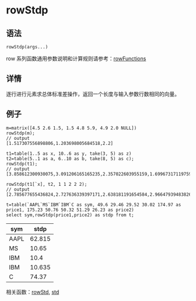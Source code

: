 # rowStdp

## 语法

`rowStdp(args...)`

row 系列函数通用参数说明和计算规则请参考：[rowFunctions](../themes/rowFunctions.html)

## 详情

逐行进行元素求总体标准差操作，返回一个长度与输入参数行数相同的向量。

## 例子

```
m=matrix([4.5 2.6 1.5, 1.5 4.8 5.9, 4.9 2.0 NULL])
rowStdp(m);
// output
[1.517307556898806,1.203698005684518,2.2]

t1=table(1..5 as x, 10..6 as y, take(3, 5) as z)
t2=table(5..1 as a, 6..10 as b, take(8, 5) as c);
rowStdp(t1);
// output
[3.858612300930075,3.091206165165235,2.357022603955159,1.699673171197595,1.247219128924648]

rowStdp(t1[`x], t2, 1 1 2 2 2);
// output
[2.785677655436824,2.727636339397171,2.638181191654584,2.966479394838265,3.42928563989645]

t=table(`AAPL`MS`IBM`IBM`C as sym, 49.6 29.46 29.52 30.02 174.97 as price1, 175.23 50.76 50.32 51.29 26.23 as price2)
select sym,rowStdp(price1,price2) as stdp from t;
```

| sym | stdp |
| --- | --- |
| AAPL | 62.815 |
| MS | 10.65 |
| IBM | 10.4 |
| IBM | 10.635 |
| C | 74.37 |

相关函数：[rowStd](rowStd.html), [std](../s/std.html)


